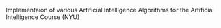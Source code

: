Implementaion of various Artificial Intelligence Algorithms for the Artificial Intelligence Course (NYU)
